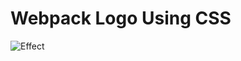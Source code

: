 # Webpack Logo Using CSS

![Effect]('https://github.com/MickeyMiao7/webpack-logo/blob/master/screenshot.gif')